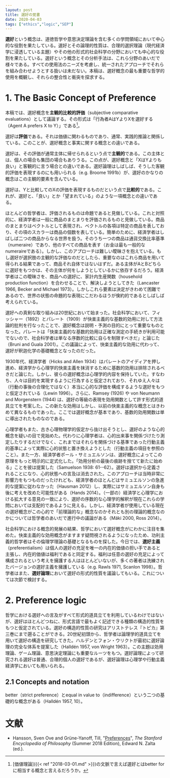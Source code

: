 ```yaml
---
layout: post
title: 選好の覚書
date: 2020-04-03
tags: ["ethics","logic","SEP"]
---
```


**選好**という概念は、道徳哲学や意思決定理論を含む多くの学問領域において中心的な役割を果たしている。選好とその論理的性質は、合理的選択理論（現代経済学に浸透している主題）やその他の形式的社会科学の分野においても中心的な役割を果たしている。選好という概念とその分析手法は、これら分野のあいだで様々である。すべての使用法のニーズを考慮し、統一されたアプローチでそれらを組み合わせようとする扱いは未だない。本稿は、選好概念の最も重要な哲学的使用を概観し、それらの整合性と衝突を探求する。

# 1. The Basic Concept of Preference
本稿では、選好概念を**主観的比較的評価**（subjective comparative evaluations）として議論する。その形式は「行為者AはYよりXを選好する（Agent A prefers X to Y）」である[^value]。

[^value]: [価値理論]({{< ref "2018-03-01.md" >}})の文脈で言えば選好とはbetter forに相当する概念と言えるだろうか。

選好は**評価**である。それは価値に関わるものであり、通常、実践的推論と関係している。このことが、選好概念と事実に関する概念との違いである。

選好は、その評価が通常主体に帰せられるという点で**主観的**である。この主体とは、個人の場合も集団の場合もありうる。この点が、選好概念と「XはYよりも良い」と客観的に言う場合との違いである。選好論理はしばしば、そうした客観的評価を表現するのにも用いられる（e.g. Broome 1991b）が、選好のかなりの概念はこの主観的要素を含んでいる。

選好は、Yと比較してのXの評価を表現するものだという点で**比較的**である。これが、選好と、「良い」とか「望まれている」のような一項概念との違いである。

ほとんどの哲学者は、評価されるものは命題であると見做している。これと対照的に、経済学者は一般に商品のまとまりを評価されるものと見做している。商品のまとまりはベクトルとして表現され、ベクトルの各項は特定の商品を表しており、その項のスカラーは商品の個数を表している。簡単のために、経済学者はしばしば二つの商品からなる世界を扱う。そのうち一つの商品は通貨交換比率基準（numeraire）であり、他のすべての商品を表す（お金は最も一般的なnumeraireである）。しかし、このアプローチは難しい曖昧さを抱えている。もし選好が選択肢の主観的な評価なのだとしたら、重要なのはこれら商品を用いて得られる結果であって、商品それ自体ではないはずだ。ある主体がAとBどちらに選好をもつかは、その主体が何をしようとしているかに依存するだろう。経済学者はこの曖昧さを、商品への選好に、家計内生産関数（household production function）を合わせることで、解決しようとしてきた（Lancaster 1966, Becker and Michael 1973）。しかしこれら要素は決定がきわめて困難であるので、世界の状態の命題的な表現にこだわるほうが倹約的であるとしばしば考えられている。

選好への真剣な取り組みは20世紀において始まった。社会科学において、フィッシャー（1892）とパレート（1909）が快楽主義的な基数的効用に対して方法論的批判を行なったことで、選好概念は説明・予測の目的にとって重要なものとなった。パレートは「快楽主義的な基数的効用は正確な測定の手続きが利用可能でないので、社会科学者は単なる序数的比較に自らを制限すべきだ」と論じた（Bruni and Guala 2001）。この議論によって、快楽主義的な効用に代わって、選好が釈迦化学の基礎概念となったのだった。

1930年代、経済学者（Hicks and Allen 1934）はパレートのアイディアを押し進め、経済学から心理学的快楽主義を抹消するために基数的効用は排除されるべきだと論じた。しかし、彼らの選好概念は心理学的内容を保持していた。すなわち、人々は目的を実現するように行為すると仮定されており、それゆえ人々は（行動の事後の合理化ではなく）本当に心的な評価を構成するような選好をもつと仮定されている（Lewin 1996）。さらに、Ramsey (1926) や von Neumann and Morgenstern (1944) は、選好の等級の表現を効用関数として許す形式的道具立てを考案した。この新たな効用はしかし、以前の快楽主義的な概念とはきわめて異なるものであった。ここでは選好概念が基本であり、基数的効用関数は単に導出されたものなのである。

心理学者もまた、古き心理物理学的仮定から抜け出そうとし、選好のような心的概念を疑いの目で見始めた。代わりに心理学者は、心的出来事を関係づけたり測定したりするだけでなく、これまではそれらを関係づける基準であった行動主義的基準によって実際に心的状態と置き換えようとした（行動主義の項目を参照のこと）。また一方、経済学者ポール・サミュエルソンは、選好概念によってこの原理をもっと明示的に定式化した。「効用分析の最後の痕跡を捨てて新たに始める」ことを彼は提案した（Samuelson 1938: 61--62）。選好は選択から定義されることになり、心的状態への言及は消去された。このアプローチは当時非常に影響力をもつものだったけれども、経済学者のほとんどはサミュエルソンの急進的な提案に従わなかった（Hausman 2012）し、実際にはサミュエルソン自身も後に考えを改めた可能性がある（Hands 2014）。（一部の）経済学と心理学における拡大する意見の一致により、選好の序数的な心理学的解釈が現在これらの学問においては支配的であるように見える。しかし、経済学者が使用している現在の選好概念がこの心的で「前理論的な」概念なのかそれとも別の理論的概念なのかについては哲学者のあいだで進行中の議論がある（Mäki 2000, Ross 2014）。

社会科学における概念的発展の結果、哲学において選好概念がにわかに注目を集めた。快楽主義的な効用概念がますます疑問視されるようになったため、功利主義的哲学者はその倫理学理論の基礎となるものを探した。今日では、**選好主義**（preferentialism）は個人の選好の充足を唯一の内在的価値の担い手であると主張し、内在的価値は福利であると同定する。福利は任意の選好の充足によって構成されるという考えを擁護する人はほとんどいないが、多くの著者は洗練されたバージョンの選好主義を擁護している（e.g. Rawls 1971, Scanlon 1998）。哲学者はまた、**選好論理**において選好の形式的性質を議論してもいる。これについては次節で検討する。

# 2. Preference logic
哲学における選好への言及がすべて形式的道具立てを利用しているわけではないが、選好はほとんどつねに、形式言語で最もよく記述できる種類の構造的性質をもつと仮定されている。選好の構造的性質の研究はアリストテレス『トピカ』第三巻にまで遡ることができる。20世紀初頭から、哲学者は論理学的道具立てを用いて選好の構造を研究してきた。ハルデンとフォン・ウリクトが最初に選好論理の完全な体系を提案した（Halldén 1957, von Wright 1963）。この主題は効用理論、ゲーム理論、意思決定理論にも重要なルーツをもつ。選好論理によって研究される選好は普通、合理的個人の選好であるが、選好論理は心理学や行動主義経済学においても用いられる。

## 2.1 Concepts and notation
better（strict preference）とequal in value to（indifference）という二つの基礎的な概念がある（Halldén 1957, 10）。

# 文献
- Hansson, Sven Ove and Grüne-Yanoff, Till, "[Preferences](https://plato.stanford.edu/archives/sum2018/entries/preferences/)", *The Stanford Encyclopedia of Philosophy* (Summer 2018 Edition), Edward N. Zalta (ed.).
